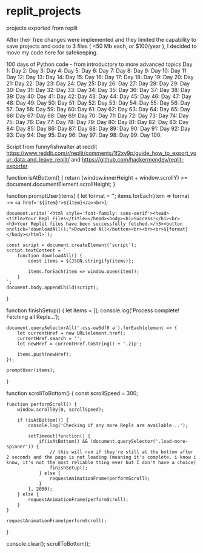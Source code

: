 # replit_projects
projects exported from replit



After their free changes were implemented and they limited the capability to save projects and code to 3 files ( <50 Mb each, or $100/year ), I decided to move my code here for safekeeping.

100 days of Python code - from introductory to more advanced topics
Day 1: 
Day 2: 
Day 3: 
Day 4: 
Day 5: 
Day 6: 
Day 7: 
Day 8: 
Day 9: 
Day 10: 
Day 11: 
Day 12: 
Day 13: 
Day 14: 
Day 15: 
Day 16: 
Day 17: 
Day 18: 
Day 19: 
Day 20: 
Day 21: 
Day 22: 
Day 23: 
Day 24: 
Day 25: 
Day 26: 
Day 27: 
Day 28: 
Day 29: 
Day 30: 
Day 31: 
Day 32: 
Day 33: 
Day 34: 
Day 35: 
Day 36: 
Day 37: 
Day 38: 
Day 39: 
Day 40: 
Day 41: 
Day 42: 
Day 43: 
Day 44: 
Day 45: 
Day 46: 
Day 47: 
Day 48: 
Day 49: 
Day 50: 
Day 51: 
Day 52: 
Day 53: 
Day 54: 
Day 55: 
Day 56: 
Day 57: 
Day 58: 
Day 59: 
Day 60: 
Day 61: 
Day 62: 
Day 63: 
Day 64: 
Day 65: 
Day 66: 
Day 67: 
Day 68: 
Day 69: 
Day 70: 
Day 71: 
Day 72: 
Day 73: 
Day 74: 
Day 75: 
Day 76: 
Day 77: 
Day 78: 
Day 79: 
Day 80: 
Day 81: 
Day 82: 
Day 83: 
Day 84: 
Day 85: 
Day 86: 
Day 87: 
Day 88: 
Day 89: 
Day 90: 
Day 91: 
Day 92: 
Day 93: 
Day 94: 
Day 95: 
Day 96: 
Day 97: 
Day 98: 
Day 99: 
Day 100: 







Script from funnyfishwalter at reddit <https://www.reddit.com/r/replit/comments/1f2xv9p/guide_how_to_export_your_data_and_leave_replit/> and https://github.com/hackermondev/replit-exporter


function isAtBottom() {
    return (window.innerHeight + window.scrollY) >= document.documentElement.scrollHeight;
}

function promptUser(items) {
    let format = '';
    items.forEach(item => format += `<a href='${item}'>${item}</a><br>`);

    document.write(`<html style='font-family: sans-serif'><head><title>Your Repl Files</title></head><body><h1>Success!</h1><br><h3>Your Replit files have been successfully fetched.</h3><button onclick="downloadAll();">Download All</button><br><br><br>${format}</body></html>`);

    const script = document.createElement('script');
    script.textContent = `
        function downloadAll() {
            const items = ${JSON.stringify(items)};
            
            items.forEach(item => window.open(item));
        }
    `;
    document.body.appendChild(script);
}

function finishSetup() {
    let items = [];
    console.log('Process complete! Fetching all Repls...');
    
    document.querySelectorAll('.css-ow5df0 a').forEach(element => {
        let currentHref = new URL(element.href);
        currentHref.search = '';
        let newHref = currentHref.toString() + '.zip';

        items.push(newHref);
    });

    promptUser(items);
}

function scrollToBottom() {
    const scrollSpeed = 300;
    
    function performScroll() {
        window.scrollBy(0, scrollSpeed);
        
        if (isAtBottom()) {
            console.log('Checking if any more Repls are available...');
            
            setTimeout(function() {
                if(isAtBottom() && !document.querySelector('.load-more-spinner')) {
                    // this will run if they're still at the bottom after 2 seconds and the page is not loading (meaning it's complete, i know i know, it's not the most reliable thing ever but I don't have a choice)
                    finishSetup();
                } else {
                    requestAnimationFrame(performScroll);
                }
            }, 2000);
        } else {
            requestAnimationFrame(performScroll);
        }
    }
    
    requestAnimationFrame(performScroll);
}

console.clear();
scrollToBottom();
